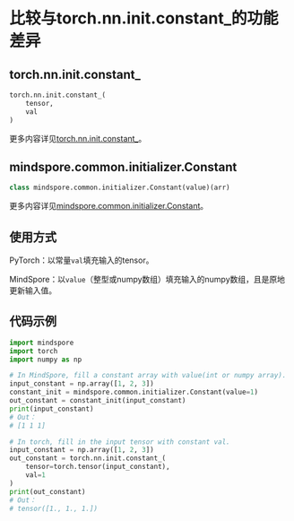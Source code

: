 # 比较与torch.nn.init.constant_的功能差异

## torch.nn.init.constant_

```python
torch.nn.init.constant_(
    tensor,
    val
)
```

更多内容详见[torch.nn.init.constant_](https://pytorch.org/docs/1.5.0/nn.init.html#torch.nn.init.constant_)。

## mindspore.common.initializer.Constant

```python
class mindspore.common.initializer.Constant(value)(arr)
```

更多内容详见[mindspore.common.initializer.Constant](https://mindspore.cn/docs/api/zh-CN/r1.3/api_python/mindspore.common.initializer.html#mindspore.common.initializer.Constant)。

## 使用方式

PyTorch：以常量`val`填充输入的tensor。

MindSpore：以`value`（整型或numpy数组）填充输入的numpy数组，且是原地更新输入值。

## 代码示例

```python
import mindspore
import torch
import numpy as np

# In MindSpore, fill a constant array with value(int or numpy array).
input_constant = np.array([1, 2, 3])
constant_init = mindspore.common.initializer.Constant(value=1)
out_constant = constant_init(input_constant)
print(input_constant)
# Out：
# [1 1 1]

# In torch, fill in the input tensor with constant val.
input_constant = np.array([1, 2, 3])
out_constant = torch.nn.init.constant_(
    tensor=torch.tensor(input_constant),
    val=1
)
print(out_constant)
# Out：
# tensor([1., 1., 1.])
```
